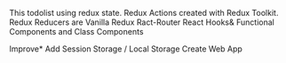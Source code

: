 This todolist using redux state.
Redux Actions created with Redux Toolkit.
Redux Reducers are Vanilla Redux 
Ract-Router
React Hooks&
Functional Components and Class Components

Improve*
Add Session Storage / Local Storage
Create Web App

